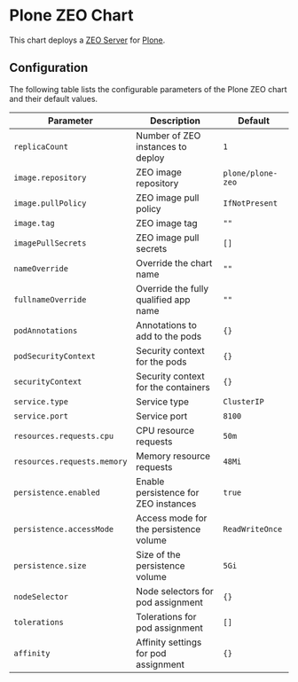 # Plone ZEO Chart

This chart deploys a [ZEO Server](https://zodb.org/en/latest/articles/old-guide/zeo.html) for [Plone](https://plone.org/).

## Configuration

The following table lists the configurable parameters of the Plone ZEO chart and their default values.

| Parameter               | Description                           | Default           |
| ----------------------- | ------------------------------------- | ----------------- |
| `replicaCount`          | Number of ZEO instances to deploy      | `1`               |
| `image.repository`      | ZEO image repository                   | `plone/plone-zeo` |
| `image.pullPolicy`      | ZEO image pull policy                  | `IfNotPresent`    |
| `image.tag`             | ZEO image tag                          | `""`              |
| `imagePullSecrets`      | ZEO image pull secrets                 | `[]`              |
| `nameOverride`          | Override the chart name                | `""`              |
| `fullnameOverride`      | Override the fully qualified app name  | `""`              |
| `podAnnotations`        | Annotations to add to the pods         | `{}`              |
| `podSecurityContext`    | Security context for the pods          | `{}`              |
| `securityContext`       | Security context for the containers    | `{}`              |
| `service.type`          | Service type                           | `ClusterIP`       |
| `service.port`          | Service port                           | `8100`            |
| `resources.requests.cpu`    | CPU resource requests              | `50m`             |
| `resources.requests.memory` | Memory resource requests           | `48Mi`            |
| `persistence.enabled`   | Enable persistence for ZEO instances   | `true`            |
| `persistence.accessMode`| Access mode for the persistence volume | `ReadWriteOnce`   |
| `persistence.size`      | Size of the persistence volume          | `5Gi`             |
| `nodeSelector`          | Node selectors for pod assignment      | `{}`              |
| `tolerations`           | Tolerations for pod assignment         | `[]`              |
| `affinity`              | Affinity settings for pod assignment   | `{}`              |
